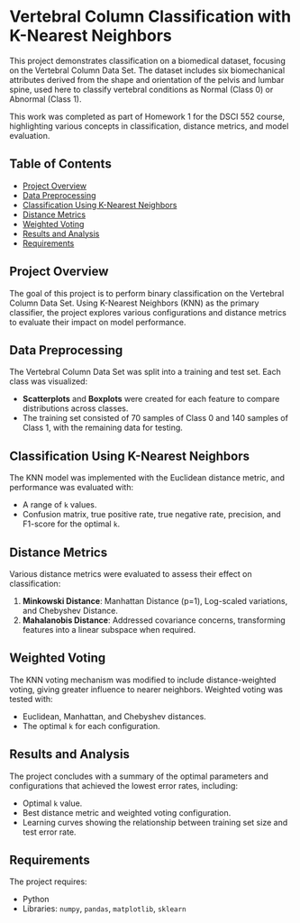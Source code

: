 # Vertebral Column Classification with K-Nearest Neighbors

This project demonstrates classification on a biomedical dataset, focusing on the Vertebral Column Data Set. The dataset includes six biomechanical attributes derived from the shape and orientation of the pelvis and lumbar spine, used here to classify vertebral conditions as Normal (Class 0) or Abnormal (Class 1).

This work was completed as part of Homework 1 for the DSCI 552 course, highlighting various concepts in classification, distance metrics, and model evaluation.

## Table of Contents
- [Project Overview](#project-overview)
- [Data Preprocessing](#data-preprocessing)
- [Classification Using K-Nearest Neighbors](#classification-using-k-nearest-neighbors)
- [Distance Metrics](#distance-metrics)
- [Weighted Voting](#weighted-voting)
- [Results and Analysis](#results-and-analysis)
- [Requirements](#requirements)

## Project Overview
The goal of this project is to perform binary classification on the Vertebral Column Data Set. Using K-Nearest Neighbors (KNN) as the primary classifier, the project explores various configurations and distance metrics to evaluate their impact on model performance.

## Data Preprocessing
The Vertebral Column Data Set was split into a training and test set. Each class was visualized:
- **Scatterplots** and **Boxplots** were created for each feature to compare distributions across classes.
- The training set consisted of 70 samples of Class 0 and 140 samples of Class 1, with the remaining data for testing.

## Classification Using K-Nearest Neighbors
The KNN model was implemented with the Euclidean distance metric, and performance was evaluated with:
- A range of `k` values.
- Confusion matrix, true positive rate, true negative rate, precision, and F1-score for the optimal `k`.

## Distance Metrics
Various distance metrics were evaluated to assess their effect on classification:
1. **Minkowski Distance**: Manhattan Distance (p=1), Log-scaled variations, and Chebyshev Distance.
2. **Mahalanobis Distance**: Addressed covariance concerns, transforming features into a linear subspace when required.

## Weighted Voting
The KNN voting mechanism was modified to include distance-weighted voting, giving greater influence to nearer neighbors. Weighted voting was tested with:
- Euclidean, Manhattan, and Chebyshev distances.
- The optimal `k` for each configuration.

## Results and Analysis
The project concludes with a summary of the optimal parameters and configurations that achieved the lowest error rates, including:
- Optimal `k` value.
- Best distance metric and weighted voting configuration.
- Learning curves showing the relationship between training set size and test error rate.

## Requirements
The project requires:
- Python
- Libraries: `numpy`, `pandas`, `matplotlib`, `sklearn`
